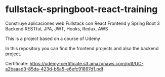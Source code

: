 # fullstack-springboot-react-training
Construye aplicaciones web Fullstack con React Frontend y Spring Boot 3 Backend RESTful, JPA, JWT, Hooks, Redux, AWS

This is a project based on a course of Udemy 

In this repository you can find the frontend projects and also the backend project.

Certificate: https://udemy-certificate.s3.amazonaws.com/pdf/UC-a2baaad3-85da-423d-b5a5-e6efc91897d1.pdf

